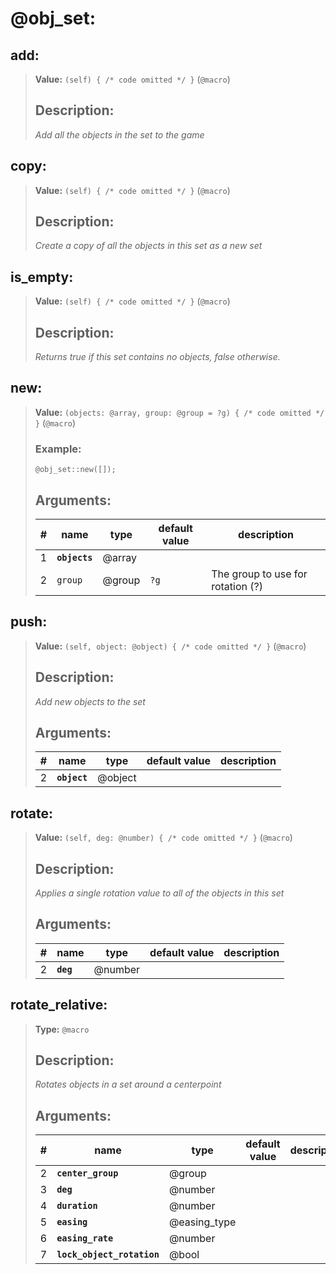   

# **@obj_set**: 
 
## **add**:

> **Value:** `(self) { /* code omitted */ }` (`@macro`) 
>
>## Description: 
> _Add all the objects in the set to the game_
>
>  
>

## **copy**:

> **Value:** `(self) { /* code omitted */ }` (`@macro`) 
>
>## Description: 
> _Create a copy of all the objects in this set as a new set_
>
>  
>

## **is\_empty**:

> **Value:** `(self) { /* code omitted */ }` (`@macro`) 
>
>## Description: 
> _Returns true if this set contains no objects, false otherwise._
>
>  
>

## **new**:

> **Value:** `(objects: @array, group: @group = ?g) { /* code omitted */ }` (`@macro`) 
>
>### Example: 
>```spwn
> @obj_set::new([]);
>```
>## Arguments:
>
>| # | name | type | default value | description |
>| - | ---- | ---- | ------------- | ----------- |
>| 1 | **`objects`** | @array | | |
>  | 2 | `group` | @group | `?g` |The group to use for rotation (?) |
>  
>  
>

## **push**:

> **Value:** `(self, object: @object) { /* code omitted */ }` (`@macro`) 
>
>## Description: 
> _Add new objects to the set_
>## Arguments:
>
>| # | name | type | default value | description |
>| - | ---- | ---- | ------------- | ----------- |
>| 2 | **`object`** | @object | | |
>  
>  
>

## **rotate**:

> **Value:** `(self, deg: @number) { /* code omitted */ }` (`@macro`) 
>
>## Description: 
> _Applies a single rotation value to all of the objects in this set_
>## Arguments:
>
>| # | name | type | default value | description |
>| - | ---- | ---- | ------------- | ----------- |
>| 2 | **`deg`** | @number | | |
>  
>  
>

## **rotate\_relative**:

> **Type:** `@macro` 
>
>## Description: 
> _Rotates objects in a set around a centerpoint_
>## Arguments:
>
>| # | name | type | default value | description |
>| - | ---- | ---- | ------------- | ----------- |
>| 2 | **`center_group`** | @group | | |
>  | 3 | **`deg`** | @number | | |
>  | 4 | **`duration`** | @number | | |
>  | 5 | **`easing`** | @easing_type | | |
>  | 6 | **`easing_rate`** | @number | | |
>  | 7 | **`lock_object_rotation`** | @bool | | |
>  
>  
>
